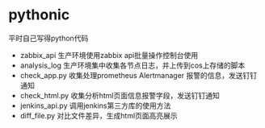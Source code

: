 # pythonic
平时自己写得python代码
- zabbix_api
  生产环境使用zabbix api批量操作控制台使用
- analysis_log
  生产环境集中收集各节点日志，并上传到cos上存储的脚本
- check_app.py
  收集处理prometheus Alertmanager 报警的信息，发送钉钉通知
- check_html.py
  收集分析html页面信息报警字段，发送钉钉通知
- jenkins_api.py
  调用jenkins第三方库的使用方法
- diff_file.py
  对比文件差异，生成html页面高亮展示
